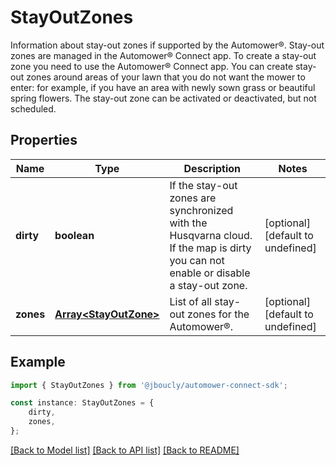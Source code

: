 # StayOutZones

Information about stay-out zones if supported by the Automower®. Stay-out zones are managed in the Automower® Connect app. To create a stay-out zone you need to use the Automower® Connect app.   You can create stay-out zones around areas of your lawn that you do not want the mower to enter: for example, if you have an area with newly sown grass or beautiful spring flowers. The stay-out zone can be activated or deactivated, but not scheduled. 

## Properties

Name | Type | Description | Notes
------------ | ------------- | ------------- | -------------
**dirty** | **boolean** | If the stay-out zones are synchronized with the Husqvarna cloud. If the map is dirty you can not enable or disable a stay-out zone. | [optional] [default to undefined]
**zones** | [**Array&lt;StayOutZone&gt;**](StayOutZone.md) | List of all stay-out zones for the Automower®. | [optional] [default to undefined]

## Example

```typescript
import { StayOutZones } from '@jboucly/automower-connect-sdk';

const instance: StayOutZones = {
    dirty,
    zones,
};
```

[[Back to Model list]](../README.md#documentation-for-models) [[Back to API list]](../README.md#documentation-for-api-endpoints) [[Back to README]](../README.md)
